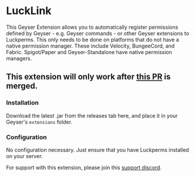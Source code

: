 # LuckLink

This Geyser Extension allows you to automatically register permissions defined by Geyser - e.g. Geyser commands - 
or other Geyser extensions to Luckperms. This only needs to be done on platforms that do not have a native permission manager.
These include Velocity, BungeeCord, and Fabric. Spigot/Paper and Geyser-Standalone have native permission managers.

## This extension will only work after [this PR](https://github.com/GeyserMC/Geyser/pull/3808) is merged.

### Installation
Download the latest .jar from the releases tab here, and place it in your Geyser's `extensions` folder.

### Configuration
No configuration necessary. Just ensure that you have Luckperms installed on your server.

For support with this extension, please join this [support discord](https://discord.gg/WdmrRHRJhS).